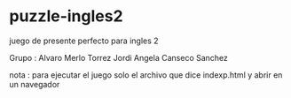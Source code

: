 # puzzle-ingles2
juego de presente perfecto para ingles 2 

Grupo : 
Alvaro Merlo Torrez
Jordi 
Angela Canseco Sanchez


nota :
para ejecutar el juego solo el archivo que dice indexp.html y abrir en un navegador 
